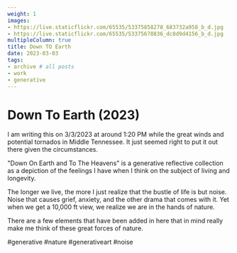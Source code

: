 ```yaml
---
weight: 1
images:
- https://live.staticflickr.com/65535/53375858278_683732a958_b_d.jpg
- https://live.staticflickr.com/65535/53375678836_dc8d9d4156_b_d.jpg
multipleColumn: true
title: Down TO Earth
date: 2023-03-03
tags:
- archive # all posts
- work
- generative
---
```


# Down To Earth (2023)

I am writing this on 3/3/2023 at around 1:20 PM while the great winds and potential tornados in Middle Tennessee. It just seemed right to put it out there given the circumstances.

"Down On Earth and To The Heavens" is a generative reflective collection as a depiction of the feelings I have when I think on the subject of living and longevity.

The longer we live, the more I just realize that the bustle of life is but noise. Noise that causes grief, anxiety, and the other drama that comes with it. Yet when we get a 10,000 ft view, we realize we are in the hands of nature.

There are a few elements that have been added in here that in mind really make me think of these great forces of nature.

#generative #nature #generativeart #noise
